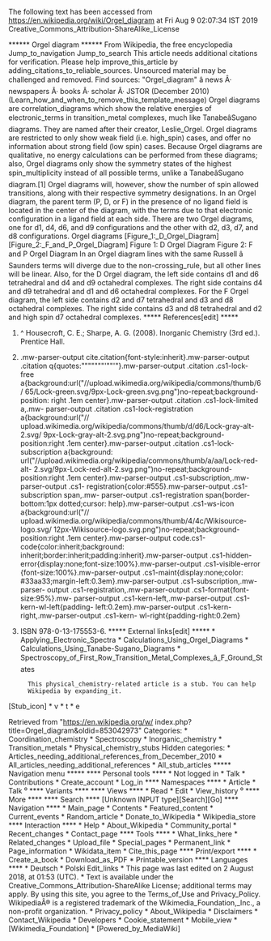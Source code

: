 The following text has been accessed from https://en.wikipedia.org/wiki/Orgel_diagram at Fri Aug 9 02:07:34 IST 2019
Creative_Commons_Attribution-ShareAlike_License





















****** Orgel diagram ******
From Wikipedia, the free encyclopedia
Jump_to_navigation Jump_to_search
 This article needs additional citations for verification. Please help improve_this_article by
 adding_citations_to_reliable_sources. Unsourced material may be challenged and removed.
 Find sources: "Orgel_diagram" â news Â· newspapers Â· books Â· scholar Â· JSTOR (December
 2010)(Learn_how_and_when_to_remove_this_template_message)
Orgel diagrams are correlation_diagrams which show the relative energies of
electronic_terms in transition_metal complexes, much like TanabeâSugano
diagrams. They are named after their creator, Leslie_Orgel. Orgel diagrams are
restricted to only show weak field (i.e. high_spin) cases, and offer no
information about strong field (low spin) cases. Because Orgel diagrams are
qualitative, no energy calculations can be performed from these diagrams; also,
Orgel diagrams only show the symmetry states of the highest spin_multiplicity
instead of all possible terms, unlike a TanabeâSugano diagram.[1] Orgel
diagrams will, however, show the number of spin allowed transitions, along with
their respective symmetry designations. In an Orgel diagram, the parent term
(P, D, or F) in the presence of no ligand field is located in the center of the
diagram, with the terms due to that electronic configuration in a ligand field
at each side. There are two Orgel diagrams, one for d1, d4, d6, and d9
configurations and the other with d2, d3, d7, and d8 configurations.
Orgel diagrams
[Figure_1:_D_Orgel_Diagram] [Figure_2:_F_and_P_Orgel_Diagram]
Figure 1: D Orgel Diagram   Figure 2: F and P Orgel Diagram
In an Orgel diagram lines with the same Russell â Saunders terms will diverge
due to the non-crossing_rule, but all other lines will be linear. Also, for the
D Orgel diagram, the left side contains d1 and d6 tetrahedral and d4 and d9
octahedral complexes. The right side contains d4 and d9 tetrahedral and d1 and
d6 octahedral complexes. For the F Orgel diagram, the left side contains d2 and
d7 tetrahedral and d3 and d8 octahedral complexes. The right side contains d3
and d8 tetrahedral and d2 and high spin d7 octahedral complexes.
***** References[edit] *****
   1. ^ Housecroft, C. E.; Sharpe, A. G. (2008). Inorganic Chemistry (3rd ed.).
      Prentice Hall.
   2. .mw-parser-output cite.citation{font-style:inherit}.mw-parser-output
      .citation q{quotes:"\"""\"""'""'"}.mw-parser-output .citation .cs1-lock-
      free a{background:url("//upload.wikimedia.org/wikipedia/commons/thumb/6/
      65/Lock-green.svg/9px-Lock-green.svg.png")no-repeat;background-position:
      right .1em center}.mw-parser-output .citation .cs1-lock-limited a,.mw-
      parser-output .citation .cs1-lock-registration a{background:url("//
      upload.wikimedia.org/wikipedia/commons/thumb/d/d6/Lock-gray-alt-2.svg/
      9px-Lock-gray-alt-2.svg.png")no-repeat;background-position:right .1em
      center}.mw-parser-output .citation .cs1-lock-subscription a{background:
      url("//upload.wikimedia.org/wikipedia/commons/thumb/a/aa/Lock-red-alt-
      2.svg/9px-Lock-red-alt-2.svg.png")no-repeat;background-position:right
      .1em center}.mw-parser-output .cs1-subscription,.mw-parser-output .cs1-
      registration{color:#555}.mw-parser-output .cs1-subscription span,.mw-
      parser-output .cs1-registration span{border-bottom:1px dotted;cursor:
      help}.mw-parser-output .cs1-ws-icon a{background:url("//
      upload.wikimedia.org/wikipedia/commons/thumb/4/4c/Wikisource-logo.svg/
      12px-Wikisource-logo.svg.png")no-repeat;background-position:right .1em
      center}.mw-parser-output code.cs1-code{color:inherit;background:
      inherit;border:inherit;padding:inherit}.mw-parser-output .cs1-hidden-
      error{display:none;font-size:100%}.mw-parser-output .cs1-visible-error
      {font-size:100%}.mw-parser-output .cs1-maint{display:none;color:
      #33aa33;margin-left:0.3em}.mw-parser-output .cs1-subscription,.mw-parser-
      output .cs1-registration,.mw-parser-output .cs1-format{font-size:95%}.mw-
      parser-output .cs1-kern-left,.mw-parser-output .cs1-kern-wl-left{padding-
      left:0.2em}.mw-parser-output .cs1-kern-right,.mw-parser-output .cs1-kern-
      wl-right{padding-right:0.2em}
   3. ISBN 978-0-13-175553-6.
***** External links[edit] *****
    * Applying_Electronic_Spectra
    * Calculations_Using_Orgel_Diagrams
    * Calculations_Using_Tanabe-Sugano_Diagrams
    * Spectroscopy_of_First_Row_Transition_Metal_Complexes_â_F_Ground_States

            This physical_chemistry-related article is a stub. You can help
            Wikipedia by expanding_it.
[Stub_icon]     * v
                * t
                * e

Retrieved from "https://en.wikipedia.org/w/
index.php?title=Orgel_diagram&oldid=853042973"
Categories:
    * Coordination_chemistry
    * Spectroscopy
    * Inorganic_chemistry
    * Transition_metals
    * Physical_chemistry_stubs
Hidden categories:
    * Articles_needing_additional_references_from_December_2010
    * All_articles_needing_additional_references
    * All_stub_articles
***** Navigation menu *****
**** Personal tools ****
    * Not logged in
    * Talk
    * Contributions
    * Create_account
    * Log_in
**** Namespaces ****
    * Article
    * Talk
⁰
**** Variants ****
**** Views ****
    * Read
    * Edit
    * View_history
⁰
**** More ****
**** Search ****
[Unknown INPUT type][Search][Go]
**** Navigation ****
    * Main_page
    * Contents
    * Featured_content
    * Current_events
    * Random_article
    * Donate_to_Wikipedia
    * Wikipedia_store
**** Interaction ****
    * Help
    * About_Wikipedia
    * Community_portal
    * Recent_changes
    * Contact_page
**** Tools ****
    * What_links_here
    * Related_changes
    * Upload_file
    * Special_pages
    * Permanent_link
    * Page_information
    * Wikidata_item
    * Cite_this_page
**** Print/export ****
    * Create_a_book
    * Download_as_PDF
    * Printable_version
**** Languages ****
    * Deutsch
    * Polski
Edit_links
    * This page was last edited on 2 August 2018, at 01:53 (UTC).
    * Text is available under the Creative_Commons_Attribution-ShareAlike
      License; additional terms may apply. By using this site, you agree to the
      Terms_of_Use and Privacy_Policy. WikipediaÂ® is a registered trademark of
      the Wikimedia_Foundation,_Inc., a non-profit organization.
    * Privacy_policy
    * About_Wikipedia
    * Disclaimers
    * Contact_Wikipedia
    * Developers
    * Cookie_statement
    * Mobile_view
    * [Wikimedia_Foundation]
    * [Powered_by_MediaWiki]
